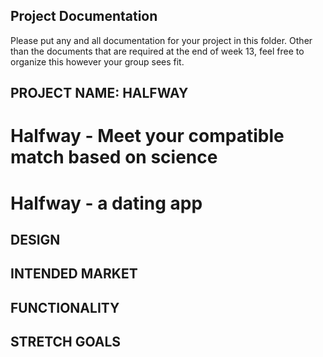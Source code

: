 ## Project Documentation

Please put any and all documentation for your project in this folder. Other than the documents that are required at the end of week 13, feel free to organize this however your group sees fit.

## PROJECT NAME: HALFWAY

<!--
Jay Santana
Tim Deleon
Matt Snyder
Moses An
-->

# Halfway - Meet your compatible match based on science

# Halfway - a dating app

## DESIGN

<!--
API DESIGN
DATA MODEL
GHI
INTEGRATIONS
-->

## INTENDED MARKET

<!--
Socially conscious individuals and MBTI enthusiasts seeking meaningful relationships
-->

## FUNCTIONALITY

<!--
As a user I can log in and create/edit/view my profile
As a user I can view/filter compatible matches based on my MBTI results, age, location, gender.
As a user I can take the MBTI short-test
As an admin I administer MBTI short-test
As an admin I can delete/block user accounts
-->

## STRETCH GOALS

<!--
As a user I can view mid-points to meet and plan an outing and filter activities based on interests when logged in.
As a user I can message my matches in real-time
As an admin I can handle user complaints
As an admin I can implement ads
-->
